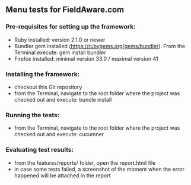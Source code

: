 ## Menu tests for FieldAware.com

### Pre-requisites for setting up the framework:
- Ruby installed: version 2.1.0 or newer
- Bundler gem installed (https://rubygems.org/gems/bundler). From the Terminal execute: gem install bundler
- Firefox installed: minimal version 33.0 / maximal version 41

### Installing the framework:
- checkout this Git repository
- from the Terminal, navigate to the root folder where the project was checked out and execute: bundle install

### Running the tests:
- from the Terminal, navigate to the root folder where the project was checked out and execute: cucumner

### Evaluating test results:
- from the features/reports/ folder, open the report.html file
- in case some tests failed, a screenshot of the moment when the error happened will be attached in the report